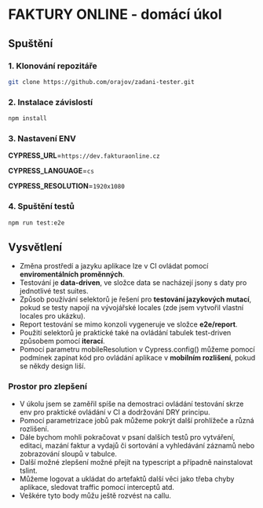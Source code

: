 # FAKTURY ONLINE - domácí úkol

## Spuštění

### 1. Klonování repozitáře
   ```bash
   git clone https://github.com/orajov/zadani-tester.git
   ```

### 2. Instalace závislostí
   ```bash
   npm install
   ```
### 3. Nastavení ENV

**CYPRESS_URL**=`https://dev.fakturaonline.cz`

**CYPRESS_LANGUAGE**=`cs`

**CYPRESS_RESOLUTION**=`1920x1080`

### 4. Spuštění testů
   ```bash
   npm run test:e2e
   ```

## Vysvětlení
- Změna prostředí a jazyku aplikace lze v CI ovládat pomocí **enviromentálních proměnných**.
- Testování je **data-driven**, ve složce data se nacházejí jsony s daty pro jednotlivé test suites.
- Způsob používání selektorů je řešení pro **testování jazykových mutací**, pokud se testy napojí na vývojářské locales (zde jsem vytvořil vlastní locales pro ukázku).
- Report testování se mimo konzoli vygeneruje ve složce **e2e/report**.
- Použití selektorů je praktické také na ovládání tabulek test-driven způsobem pomocí **iterací**.
- Pomocí parametru mobileResolution v Cypress.config() můžeme pomocí podmínek zapínat kód pro ovládání aplikace v **mobilním rozlišení**, pokud se někdy design liší.

### Prostor pro zlepšení
- V úkolu jsem se zaměřil spíše na demostraci ovládání testování skrze env pro praktické ovládání v CI a dodržování DRY principu.
- Pomocí parametrizace jobů pak můžeme pokrýt další prohlížeče a různá rozlišení.
- Dále bychom mohli pokračovat v psaní dalších testů pro vytváření, editaci, mazání faktur a vydajů či sortování a vyhledávání záznamů nebo zobrazování sloupů v tabulce.
- Další možné zlepšení možné přejít na typescript a případně nainstalovat tslint.
- Můžeme logovat a ukládat do artefaktů další věci jako třeba chyby aplikace, sledovat traffic pomocí interceptů atd.
- Veškére tyto body můžu ještě rozvést na callu.